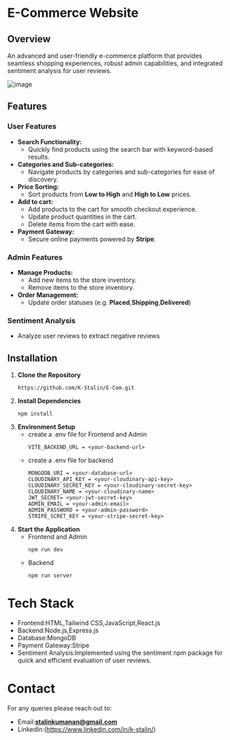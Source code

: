 # E-Commerce Website

## Overview
An advanced and user-friendly e-commerce platform that provides seamless shopping experiences, robust admin capabilities, and integrated sentiment analysis for user reviews. 

![image](https://github.com/user-attachments/assets/1ae37f33-0bb0-48ff-99ea-1dbaf94ca3cc)





## Features

### **User Features**
- **Search Functionality:**
   - Quickly find products using the search bar with keyword-based results.
- **Categories and Sub-categories:**
   - Navigate products by categories and sub-categories for ease of discovery.
- **Price Sorting:**
   - Sort products from **Low to High** and **High to Low** prices.
- **Add to cart:**
   - Add products to the cart for smooth checkout experience.
   - Update product quantities in the cart.
   - Delete items from the cart with ease.
- **Payment Gateway:**
   - Secure online payments powered by **Stripe**.

### **Admin Features**
- **Manage Products:**
   - Add new items to the store inventory.
   - Remove items to the store inventory.
- **Order Management:**
   - Update order statuses (e.g. **Placed**,**Shipping**,**Delivered**)

### **Sentiment Analysis**
- Analyze user reviews to extract negative reviews


## Installation

  1. **Clone the Repository**
       ```git clone
       https://github.com/K-Stalin/E-Com.git

  2. **Install Dependencies**
       ```
       npm install

  3. **Environment Setup**
      - create a .env file  for Frontend  and Admin
          ```
          VITE_BACKEND_URL = <your-backend-url>
      - create a .env file for backend
          ```
          MONGODB_URI = <your-database-url>
          CLOUDINARY_API_KEY = <your-cloudinary-api-key>
          CLOUDINARY_SECRET_KEY = <your-cloudinary-secret-key>
          CLOUDINARY_NAME = <your-cloudinary-name>
          JWT_SECRET= <your-jwt-secret-key>
          ADMIN_EMAIL = <your-admin-email>
          ADMIN_PASSWORD = <your-admin-password>
          STRIPE_SCRET_KEY = <your-stripe-secret-key>

  4. **Start the Application**
      - Frontend and Admin
         ```
         npm run dev
      - Backend
         ```
         npm run server

# Tech Stack
 - Frontend:HTML,Tailwind CSS,JavaScript,React.js
 - Backend:Node.js,Express.js
 - Database:MongoDB
 - Payment Gateway:Stripe
 - Sentiment Analysis:Implemented using the sentiment npm package for quick and efficient evaluation of user reviews.

# Contact
 For any queries please reach out to:
  - Email:**stalinkumanan@gmail.com**
  - LinkedIn:(https://www.linkedin.com/in/k-stalin/)
      

